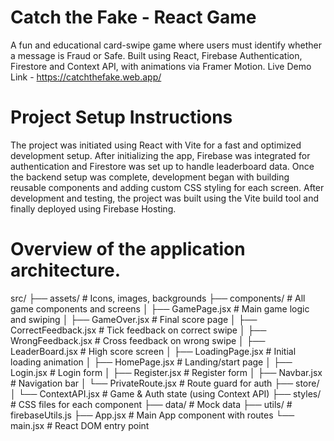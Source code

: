 # Catch the Fake - React Game
A fun and educational card-swipe game where users must identify whether a message is Fraud or Safe. Built using React, Firebase Authentication, Firestore and Context API, with animations via Framer Motion.
Live Demo Link - https://catchthefake.web.app/

# Project Setup Instructions
The project was initiated using React with Vite for a fast and optimized development setup. After initializing the app, Firebase was integrated for authentication and Firestore was set up to handle leaderboard data.
Once the backend setup was complete, development began with building reusable components and adding custom CSS styling for each screen.
After development and testing, the project was built using the Vite build tool and finally deployed using Firebase Hosting.

# Overview of the application architecture.
src/
├── assets/                 # Icons, images, backgrounds
├── components/             # All game components and screens
│   ├── GamePage.jsx        # Main game logic and swiping
│   ├── GameOver.jsx        # Final score page
│   ├── CorrectFeedback.jsx # Tick feedback on correct swipe
│   ├── WrongFeedback.jsx   # Cross feedback on wrong swipe
│   ├── LeaderBoard.jsx     # High score screen
│   ├── LoadingPage.jsx     # Initial loading animation
│   ├── HomePage.jsx        # Landing/start page
│   ├── Login.jsx           # Login form
│   ├── Register.jsx        # Register form
│   ├── Navbar.jsx          # Navigation bar
│   └── PrivateRoute.jsx    # Route guard for auth
├── store/
│   └── ContextAPI.jsx      # Game & Auth state (using Context API)
├── styles/                 # CSS files for each component
├── data/                   # Mock data
├── utils/                  # firebaseUtils.js 
├── App.jsx                 # Main App component with routes
└── main.jsx                # React DOM entry point
